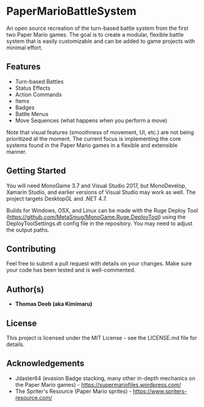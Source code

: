 # PaperMarioBattleSystem
An open source recreation of the turn-based battle system from the first two Paper Mario games. The goal is to create a modular, flexible battle system that is easily customizable and can be added to game projects with minimal effort.

## Features
* Turn-based Battles
* Status Effects
* Action Commands
* Items
* Badges
* Battle Menus
* Move Sequences (what happens when you perform a move)

Note that visual features (smoothness of movement, UI, etc.) are not being prioritized at the moment. The current focus is implementing the core systems found in the Paper Mario games in a flexible and extensible manner.

## Getting Started
You will need MonoGame 3.7 and Visual Studio 2017, but MonoDevelop, Xamarin Studio, and earlier versions of Visual Studio may work as well. The project targets DesktopGL and .NET 4.7.

Builds for Windows, OSX, and Linux can be made with the Ruge Deploy Tool (https://github.com/MetaSmug/MonoGame.Ruge.DeployTool) using the DeployToolSettings.dt config file in the repository. You may need to adjust the output paths.

## Contributing
Feel free to submit a pull request with details on your changes. Make sure your code has been tested and is well-commented.

## Author(s)
* **Thomas Deeb (aka Kimimaru)**

## License
This project is licensed under the MIT License - see the LICENSE.md file for details.

## Acknowledgements
* Jdaster64 (evasion Badge stacking, many other in-depth mechanics on the Paper Mario games) - https://supermariofiles.wordpress.com/
* The Spriter's Resource (Paper Mario sprites) - https://www.spriters-resource.com/